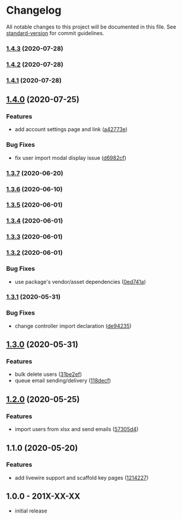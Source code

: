 # Changelog

All notable changes to this project will be documented in this file. See [standard-version](https://github.com/conventional-changelog/standard-version) for commit guidelines.

### [1.4.3](https://github.com/openresources/user-manager/compare/v1.4.2...v1.4.3) (2020-07-28)

### [1.4.2](https://github.com/openresources/user-manager/compare/v1.4.1...v1.4.2) (2020-07-28)

### [1.4.1](https://github.com/openresources/user-manager/compare/v1.4.0...v1.4.1) (2020-07-28)

## [1.4.0](https://github.com/openresources/user-manager/compare/v1.3.7...v1.4.0) (2020-07-25)


### Features

* add account settings page and link ([a42773e](https://github.com/openresources/user-manager/commit/a42773e72a6e8e52f73dcfa327d9dfb003ab8d1b))


### Bug Fixes

* fix user import modal display issue ([d6982cf](https://github.com/openresources/user-manager/commit/d6982cfab4a8887630107247f0283ef899600eb7))

### [1.3.7](https://github.com/openresources/user-manager/compare/v1.3.6...v1.3.7) (2020-06-20)

### [1.3.6](https://github.com/openresources/user-manager/compare/v1.3.5...v1.3.6) (2020-06-10)

### [1.3.5](https://github.com/openresources/user-manager/compare/v1.3.4...v1.3.5) (2020-06-01)

### [1.3.4](https://github.com/openresources/user-manager/compare/v1.3.3...v1.3.4) (2020-06-01)

### [1.3.3](https://github.com/openresources/user-manager/compare/v1.3.2...v1.3.3) (2020-06-01)

### [1.3.2](https://github.com/openresources/user-manager/compare/v1.3.1...v1.3.2) (2020-06-01)


### Bug Fixes

* use package's vendor/asset dependencies ([0ed741a](https://github.com/openresources/user-manager/commit/0ed741a04ccac9e0bf4d460e8f696ba4f179d20c))

### [1.3.1](https://github.com/openresources/user-manager/compare/v1.3.0...v1.3.1) (2020-05-31)


### Bug Fixes

* change controller  import declaration ([de94235](https://github.com/openresources/user-manager/commit/de94235aff34445332a71a84d278bc7237db1c89))

## [1.3.0](https://github.com/openresources/user-manager/compare/v1.2.0...v1.3.0) (2020-05-31)


### Features

* bulk delete users ([31be2ef](https://github.com/openresources/user-manager/commit/31be2ef9e7803179d87de1451830814ea1ead6ed))
* queue email sending/delivery ([118decf](https://github.com/openresources/user-manager/commit/118decf5a3acd90fa10c78f9885f86a4faf5e08a))

## [1.2.0](https://github.com/openresources/user-manager/compare/v1.1.0...v1.2.0) (2020-05-25)


### Features

* import users from xlsx and send emails ([57305d4](https://github.com/openresources/user-manager/commit/57305d49ce57ea43ea8a7f33a85a920987f8db9d))

## 1.1.0 (2020-05-20)


### Features

* add livewire support and scaffold key pages ([1214227](https://github.com/openresources/user-manager/commit/1214227c9fa7b74068aecb8eee7be252c8e95862))

## 1.0.0 - 201X-XX-XX

- initial release

